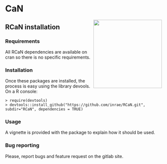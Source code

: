 # CaN
<img src="RCaN/man/figures/logo.png" align="right" width="220" />

## RCaN installation
### Requirements
All RCaN dependencies are available on cran so there is no specific requirements. 

### Installation
Once these packages are installed, the process is easy using the library devools. On a R console:

    > require(devtools)
    > devtools::install_github("https://github.com/inrae/RCaN.git", subdir="RCaN", dependencies = TRUE)
    
   
    
### Usage
A vignette is provided with the package to explain how it should be used.

### Bug reporting
Please, report bugs and feature request on the gitlab site.



